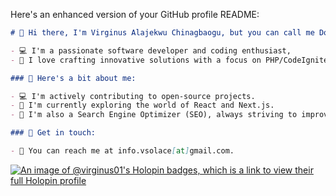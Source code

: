 Here's an enhanced version of your GitHub profile README:

```markdown
# 👋 Hi there, I'm Virginus Alajekwu Chinagbaogu, but you can call me Don Solace.

- 💻 I'm a passionate software developer and coding enthusiast,
- 💞️ I love crafting innovative solutions with a focus on PHP/CodeIgniter, Dart/Flutter, and more.

### 🚀 Here's a bit about me:

- 💻 I'm actively contributing to open-source projects.
- 🌱 I'm currently exploring the world of React and Next.js.
- 🔗 I'm also a Search Engine Optimizer (SEO), always striving to improve web visibility.

### 💬 Get in touch:

- 📧 You can reach me at info.vsolace[at]gmail.com.
```
[![An image of @virginus01's Holopin badges, which is a link to view their full Holopin profile](https://holopin.me/virginus01)](https://holopin.io/@virginus01)
